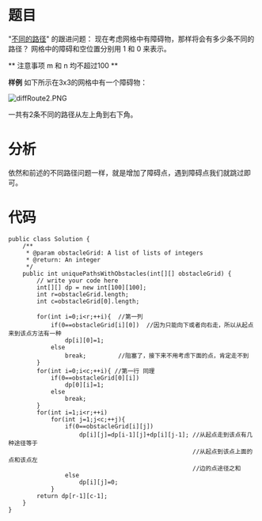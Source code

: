 # 题目
"[不同的路径](http://www.lintcode.com/problem/unique-paths/)" 的跟进问题：
现在考虑网格中有障碍物，那样将会有多少条不同的路径？
网格中的障碍和空位置分别用 1 和 0 来表示。

** 注意事项
m 和 n 均不超过100 **

**样例**
如下所示在3x3的网格中有一个障碍物：

![diffRoute2.PNG](http://upload-images.jianshu.io/upload_images/1234352-1c34f4716dc67295.PNG?imageMogr2/auto-orient/strip%7CimageView2/2/w/1240)

一共有2条不同的路径从左上角到右下角。

# 分析
依然和前述的不同路径问题一样，就是增加了障碍点，遇到障碍点我们就跳过即可。

# 代码
```
public class Solution {
    /**
     * @param obstacleGrid: A list of lists of integers
     * @return: An integer
     */
    public int uniquePathsWithObstacles(int[][] obstacleGrid) {
        // write your code here
        int[][] dp = new int[100][100];  
        int r=obstacleGrid.length;  
        int c=obstacleGrid[0].length;  
  
        for(int i=0;i<r;++i){  //第一列  
            if(0==obstacleGrid[i][0])  //因为只能向下或者向右走，所以从起点来到该点方法有一种  
                dp[i][0]=1;  
            else  
                break;         //阻塞了，接下来不用考虑下面的点，肯定走不到  
        }     
        for(int i=0;i<c;++i){ //第一行 同理  
            if(0==obstacleGrid[0][i])  
                dp[0][i]=1;  
            else  
                break;  
        }     
        for(int i=1;i<r;++i)  
            for(int j=1;j<c;++j){  
                if(0==obstacleGrid[i][j])  
                    dp[i][j]=dp[i-1][j]+dp[i][j-1]; //从起点走到该点有几种途径等于  
                                                    //从起点到该点上面的点和该点左  
                                                    //边的点途径之和  
                else                                  
                    dp[i][j]=0;  
            }  
        return dp[r-1][c-1];  
    }
}
```
